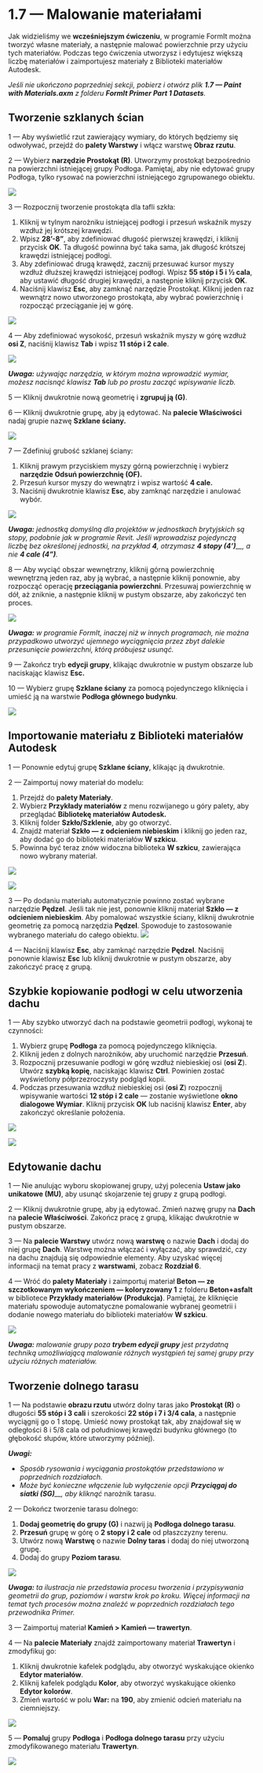 # 1.7 — Malowanie materiałami

Jak widzieliśmy we **wcześniejszym ćwiczeniu**, w programie FormIt można tworzyć własne materiały, a następnie malować powierzchnie przy użyciu tych materiałów. Podczas tego ćwiczenia utworzysz i edytujesz większą liczbę materiałów i zaimportujesz materiały z Biblioteki materiałów Autodesk.

_Jeśli nie ukończono poprzedniej sekcji, pobierz i otwórz plik_ _**1.7 — Paint with Materials.axm**_ _z folderu_ _**FormIt Primer Part 1 Datasets**._

## **Tworzenie szklanych ścian**

1 — Aby wyświetlić rzut zawierający wymiary, do których będziemy się odwoływać, przejdź do **palety Warstwy** i włącz warstwę **Obraz rzutu**.

2 — Wybierz **narzędzie Prostokąt (R)**. Utworzymy prostokąt bezpośrednio na powierzchni istniejącej grupy Podłoga. Pamiętaj, aby nie edytować grupy Podłoga, tylko rysować na powierzchni istniejącego zgrupowanego obiektu.

![](<../../.gitbook/assets/0 (3).png>)

3 — Rozpocznij tworzenie prostokąta dla tafli szkła:

1. Kliknij w tylnym narożniku istniejącej podłogi i przesuń wskaźnik myszy wzdłuż jej krótszej krawędzi.
2. Wpisz **28’-8”**, aby zdefiniować długość pierwszej krawędzi, i kliknij przycisk **OK**. Ta długość powinna być taka sama, jak długość krótszej krawędzi istniejącej podłogi.
3. Aby zdefiniować drugą krawędź, zacznij przesuwać kursor myszy wzdłuż dłuższej krawędzi istniejącej podłogi. Wpisz **55 stóp i 5 i ½ cala**, aby ustawić długość drugiej krawędzi, a następnie kliknij przycisk **OK**.
4. Naciśnij klawisz **Esc**, aby zamknąć narzędzie Prostokąt. Kliknij jeden raz wewnątrz nowo utworzonego prostokąta, aby wybrać powierzchnię i rozpocząć przeciąganie jej w górę.

![](<../../.gitbook/assets/1 (3) (1).png>)

4 — Aby zdefiniować wysokość, przesuń wskaźnik myszy w górę wzdłuż **osi Z**, naciśnij klawisz **Tab** i wpisz **11 stóp i 2 cale**.

![](<../../.gitbook/assets/2 (4) (1).png>)

_**Uwaga:**_ _używając narzędzia, w którym można wprowadzić wymiar, możesz nacisnąć klawisz_ _**Tab**_ _lub po prostu zacząć wpisywanie liczb._

5 — Kliknij dwukrotnie nową geometrię i **zgrupuj ją (G)**.

6 — Kliknij dwukrotnie grupę, aby ją edytować. Na **palecie Właściwości** nadaj grupie nazwę **Szklane ściany.**

![](<../../.gitbook/assets/3 (3).png>)

7 — Zdefiniuj grubość szklanej ściany:

1. Kliknij prawym przyciskiem myszy górną powierzchnię i wybierz **narzędzie Odsuń powierzchnię (OF).**
2. Przesuń kursor myszy do wewnątrz i wpisz wartość **4 cale.**
3. Naciśnij dwukrotnie klawisz **Esc**, aby zamknąć narzędzie i anulować wybór.

![](<../../.gitbook/assets/4 (17).png>)

​_**Uwaga:**_ _jednostką domyślną dla projektów w jednostkach brytyjskich są stopy, podobnie jak w programie Revit. Jeśli wprowadzisz pojedynczą liczbę bez określonej jednostki, na przykład_ _**4**, otrzymasz_ _**4 stopy (4’)**__, a nie_ _**4 cale (4”)**._

8 — Aby wyciąć obszar wewnętrzny, kliknij górną powierzchnię wewnętrzną jeden raz, aby ją wybrać, a następnie kliknij ponownie, aby rozpocząć operację **przeciągania powierzchni**. Przesuwaj powierzchnię w dół, aż zniknie, a następnie kliknij w pustym obszarze, aby zakończyć ten proces.

![](<../../.gitbook/assets/5 (12).png>)

_**Uwaga:**_ _w programie FormIt, inaczej niż w innych programach, nie można przypadkowo utworzyć ujemnego wyciągnięcia przez zbyt dalekie przesunięcie powierzchni, którą próbujesz usunąć._

9 — Zakończ tryb **edycji grupy**, klikając dwukrotnie w pustym obszarze lub naciskając klawisz **Esc.**

10 — Wybierz grupę **Szklane ściany** za pomocą pojedynczego kliknięcia i umieść ją na warstwie **Podłoga głównego budynku**.

![](<../../.gitbook/assets/6 (13) (1).png>)

## **Importowanie materiału z Biblioteki materiałów Autodesk**

1 — Ponownie edytuj grupę **Szklane ściany**, klikając ją dwukrotnie.

2 — Zaimportuj nowy materiał do modelu:

1. Przejdź do **palety Materiały**.
2. Wybierz **Przykłady materiałów** z menu rozwijanego u góry palety, aby przeglądać **Bibliotekę materiałów Autodesk.** ​
3. Kliknij folder **Szkło/Szklenie**, aby go otworzyć.
4. Znajdź materiał **Szkło — z odcieniem niebieskim** i kliknij go jeden raz, aby dodać go do biblioteki materiałów **W szkicu**.
5. Powinna być teraz znów widoczna biblioteka **W szkicu**, zawierająca nowo wybrany materiał.

![](<../../.gitbook/assets/7 (8) (1).png>)

![](<../../.gitbook/assets/8 (8).png>)

3 — Po dodaniu materiału automatycznie powinno zostać wybrane narzędzie **Pędzel**. Jeśli tak nie jest, ponownie kliknij materiał **Szkło — z odcieniem niebieskim**. Aby pomalować wszystkie ściany, kliknij dwukrotnie geometrię za pomocą narzędzia **Pędzel**. Spowoduje to zastosowanie wybranego materiału do całego obiektu. ![](<../../.gitbook/assets/9 (1).png>)​

4 — Naciśnij klawisz **Esc**, aby zamknąć narzędzie **Pędzel**. Naciśnij ponownie klawisz **Esc** lub kliknij dwukrotnie w pustym obszarze, aby zakończyć pracę z grupą.

## **Szybkie kopiowanie podłogi w celu utworzenia dachu**

1 — Aby szybko utworzyć dach na podstawie geometrii podłogi, wykonaj te czynności:

1. Wybierz grupę **Podłoga** za pomocą pojedynczego kliknięcia.
2. Kliknij jeden z dolnych narożników, aby uruchomić narzędzie **Przesuń**.
3. Rozpocznij przesuwanie podłogi w górę wzdłuż niebieskiej osi (**osi Z**). Utwórz **szybką kopię**, naciskając klawisz **Ctrl**. Powinien zostać wyświetlony półprzezroczysty podgląd kopii. ​
4. Podczas przesuwania wzdłuż niebieskiej osi (**osi Z**) rozpocznij wpisywanie wartości **12 stóp i 2 cale** — zostanie wyświetlone **okno dialogowe Wymiar**. Kliknij przycisk **OK** lub naciśnij klawisz **Enter**, aby zakończyć określanie położenia.

![](<../../.gitbook/assets/10 (1).png>)

![](<../../.gitbook/assets/11 (1).png>)

## **Edytowanie dachu**

1 — Nie anulując wyboru skopiowanej grupy, użyj polecenia **Ustaw jako unikatowe (MU)**, aby usunąć skojarzenie tej grupy z grupą podłogi.

2 — Kliknij dwukrotnie grupę, aby ją edytować. Zmień nazwę grupy na **Dach** na **palecie Właściwości**. Zakończ pracę z grupą, klikając dwukrotnie w pustym obszarze.

3 — Na **palecie Warstwy** utwórz nową **warstwę** o nazwie **Dach** i dodaj do niej grupę **Dach**. Warstwę można włączać i wyłączać, aby sprawdzić, czy na dachu znajdują się odpowiednie elementy. Aby uzyskać więcej informacji na temat pracy z **warstwami**, zobacz **Rozdział 6**.

4 — Wróć do **palety Materiały** i zaimportuj materiał **Beton — ze szczotkowanym wykończeniem — koloryzowany 1** z folderu **Beton+asfalt** w bibliotece **Przykłady materiałów** **(Produkcja)**. Pamiętaj, że kliknięcie materiału spowoduje automatyczne pomalowanie wybranej geometrii i dodanie nowego materiału do biblioteki materiałów **W szkicu**.

![](../../.gitbook/assets/12.jpeg)

_**Uwaga:**_ _malowanie grupy poza_ _**trybem edycji grupy**_ _jest przydatną techniką umożliwiającą malowanie różnych wystąpień tej samej grupy przy użyciu różnych materiałów._

## **Tworzenie dolnego tarasu**

1 — Na podstawie **obrazu rzutu** utwórz dolny taras jako **Prostokąt (R)** o długości **55 stóp i 3 cali** i szerokości **22 stóp i 7 i 3/4 cala**, a następnie wyciągnij go o 1 stopę. Umieść nowy prostokąt tak, aby znajdował się w odległości 8 i 5/8 cala od południowej krawędzi budynku głównego (to głębokość słupów, które utworzymy później).

_**Uwagi:**_

* _Sposób rysowania i wyciągania prostokątów przedstawiono w poprzednich rozdziałach._
* _Może być konieczne włączenie lub wyłączenie opcji_ _**Przyciągaj do siatki (SG)**__, aby kliknąć_ narożnik tarasu.

2 — Dokończ tworzenie tarasu dolnego:

1. **Dodaj geometrię do grupy (G)** i nazwij ją **Podłoga dolnego tarasu**.
2. **Przesuń** grupę w górę o **2 stopy i 2 cale** od płaszczyzny terenu.
3. Utwórz nową **Warstwę** o nazwie **Dolny taras** i dodaj do niej utworzoną grupę.
4. Dodaj do grupy **Poziom tarasu**.

![](<../../.gitbook/assets/13 (1).png>)

_**Uwaga:**_ _ta ilustracja nie przedstawia procesu tworzenia i przypisywania geometrii do grup, poziomów i warstw krok po kroku. Więcej informacji na temat tych procesów można znaleźć w poprzednich rozdziałach tego przewodnika Primer._

3 — Zaimportuj materiał **Kamień > Kamień — trawertyn**.

4 — Na **palecie Materiały** znajdź zaimportowany materiał **Trawertyn** i zmodyfikuj go:

1. Kliknij dwukrotnie kafelek podglądu, aby otworzyć wyskakujące okienko **Edytor materiałów**.
2. Kliknij kafelek podglądu **Kolor**, aby otworzyć wyskakujące okienko **Edytor kolorów**.
3. Zmień wartość w polu **War:** na **190**, aby zmienić odcień materiału na ciemniejszy.

![](<../../.gitbook/assets/14 (2).png>)

5 — **Pomaluj** grupy **Podłoga** i **Podłoga dolnego tarasu** przy użyciu zmodyfikowanego materiału **Trawertyn**.

![](../../.gitbook/assets/15.jpeg)
